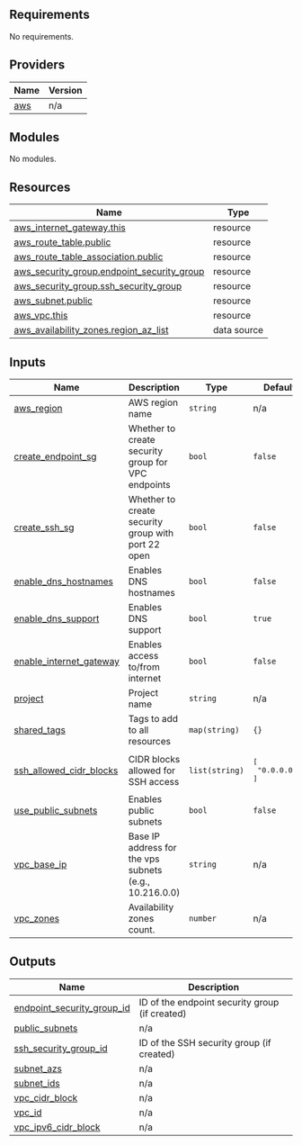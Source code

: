 <!-- BEGIN_TF_DOCS -->
## Requirements

No requirements.

## Providers

| Name | Version |
|------|---------|
| <a name="provider_aws"></a> [aws](#provider\_aws) | n/a |

## Modules

No modules.

## Resources

| Name | Type |
|------|------|
| [aws_internet_gateway.this](https://registry.terraform.io/providers/hashicorp/aws/latest/docs/resources/internet_gateway) | resource |
| [aws_route_table.public](https://registry.terraform.io/providers/hashicorp/aws/latest/docs/resources/route_table) | resource |
| [aws_route_table_association.public](https://registry.terraform.io/providers/hashicorp/aws/latest/docs/resources/route_table_association) | resource |
| [aws_security_group.endpoint_security_group](https://registry.terraform.io/providers/hashicorp/aws/latest/docs/resources/security_group) | resource |
| [aws_security_group.ssh_security_group](https://registry.terraform.io/providers/hashicorp/aws/latest/docs/resources/security_group) | resource |
| [aws_subnet.public](https://registry.terraform.io/providers/hashicorp/aws/latest/docs/resources/subnet) | resource |
| [aws_vpc.this](https://registry.terraform.io/providers/hashicorp/aws/latest/docs/resources/vpc) | resource |
| [aws_availability_zones.region_az_list](https://registry.terraform.io/providers/hashicorp/aws/latest/docs/data-sources/availability_zones) | data source |

## Inputs

| Name | Description | Type | Default | Required |
|------|-------------|------|---------|:--------:|
| <a name="input_aws_region"></a> [aws\_region](#input\_aws\_region) | AWS region name | `string` | n/a | yes |
| <a name="input_create_endpoint_sg"></a> [create\_endpoint\_sg](#input\_create\_endpoint\_sg) | Whether to create security group for VPC endpoints | `bool` | `false` | no |
| <a name="input_create_ssh_sg"></a> [create\_ssh\_sg](#input\_create\_ssh\_sg) | Whether to create security group with port 22 open | `bool` | `false` | no |
| <a name="input_enable_dns_hostnames"></a> [enable\_dns\_hostnames](#input\_enable\_dns\_hostnames) | Enables DNS hostnames | `bool` | `false` | no |
| <a name="input_enable_dns_support"></a> [enable\_dns\_support](#input\_enable\_dns\_support) | Enables DNS support | `bool` | `true` | no |
| <a name="input_enable_internet_gateway"></a> [enable\_internet\_gateway](#input\_enable\_internet\_gateway) | Enables access to/from internet | `bool` | `false` | no |
| <a name="input_project"></a> [project](#input\_project) | Project name | `string` | n/a | yes |
| <a name="input_shared_tags"></a> [shared\_tags](#input\_shared\_tags) | Tags to add to all resources | `map(string)` | `{}` | no |
| <a name="input_ssh_allowed_cidr_blocks"></a> [ssh\_allowed\_cidr\_blocks](#input\_ssh\_allowed\_cidr\_blocks) | CIDR blocks allowed for SSH access | `list(string)` | <pre>[<br>  "0.0.0.0/0"<br>]</pre> | no |
| <a name="input_use_public_subnets"></a> [use\_public\_subnets](#input\_use\_public\_subnets) | Enables public subnets | `bool` | `false` | no |
| <a name="input_vpc_base_ip"></a> [vpc\_base\_ip](#input\_vpc\_base\_ip) | Base IP address for the vps subnets (e.g., 10.216.0.0) | `string` | n/a | yes |
| <a name="input_vpc_zones"></a> [vpc\_zones](#input\_vpc\_zones) | Availability zones count. | `number` | n/a | yes |

## Outputs

| Name | Description |
|------|-------------|
| <a name="output_endpoint_security_group_id"></a> [endpoint\_security\_group\_id](#output\_endpoint\_security\_group\_id) | ID of the endpoint security group (if created) |
| <a name="output_public_subnets"></a> [public\_subnets](#output\_public\_subnets) | n/a |
| <a name="output_ssh_security_group_id"></a> [ssh\_security\_group\_id](#output\_ssh\_security\_group\_id) | ID of the SSH security group (if created) |
| <a name="output_subnet_azs"></a> [subnet\_azs](#output\_subnet\_azs) | n/a |
| <a name="output_subnet_ids"></a> [subnet\_ids](#output\_subnet\_ids) | n/a |
| <a name="output_vpc_cidr_block"></a> [vpc\_cidr\_block](#output\_vpc\_cidr\_block) | n/a |
| <a name="output_vpc_id"></a> [vpc\_id](#output\_vpc\_id) | n/a |
| <a name="output_vpc_ipv6_cidr_block"></a> [vpc\_ipv6\_cidr\_block](#output\_vpc\_ipv6\_cidr\_block) | n/a |
<!-- END_TF_DOCS -->